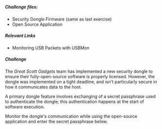 ##### Challenge files:

* <i class="fab fa-usb"></i> Security Dongle Firmware (same as last exercise)
* <i class="fas fa-laptop"></i> Open Source Application

##### Relevant Links

* Monitoring USB Packets with USBMon

##### Challenge

The <i>Great Scott Gadgets</i> team has implemented a new security dongle to ensure their fully-open-source software is properly licensed. However, the dongle was implemented on a tight deadline, and isn't particularly secure in how it communicates data to the host.

A primary dongle feature involves exchanging of a secret passphrase used to authenticate the dongle; this authentication happens at the start of software execution.

Monitor the dongle's communication while using the open-source application and enter the secret passphrase below.
